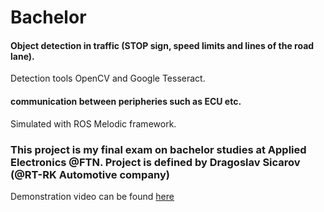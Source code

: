 # Bachelor
#### Object detection in traffic (STOP sign, speed limits and lines of the road lane).
Detection tools OpenCV and Google Tesseract.
#### communication between peripheries such as ECU etc. 
Simulated with ROS Melodic framework.  
### This project is my final exam on bachelor studies at Applied Electronics @FTN. Project is defined by Dragoslav Sicarov (@RT-RK Automotive company) 
Demonstration video can be found [here](https://drive.google.com/open?id=1lfXZEGIgkaiXKI9qZLBNbrCTDpdpPj7e)
